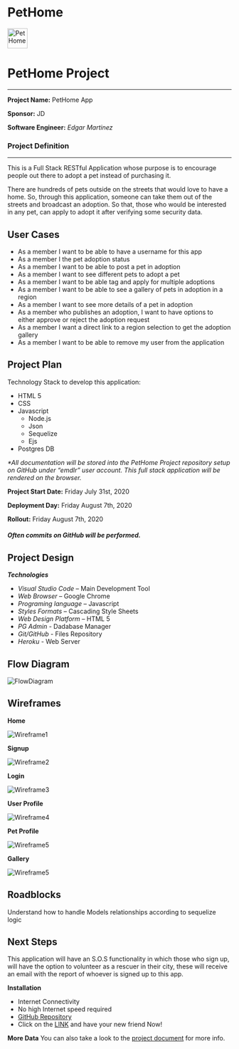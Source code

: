 # PetHome
<img src="https://github.com/emdlr/PetHome/blob/master/public/images/icon_plate.png" alt="PetHome" width="45" height="45" />

# PetHome Project
---
**Project Name:** PetHome App

**Sponsor:** JD

**Software Engineer:** _Edgar Martinez_

### Project Definition
---

This is a Full Stack RESTful Application whose purpose is to encourage people out there to adopt a pet instead of purchasing it. 

There are hundreds of pets outside on the streets that would love to have a home. So, through this application, someone can take them out of the streets and broadcast an adoption. So that, those who would be interested in any pet, can apply to adopt it after verifying some security data.

**User Cases**
---

- As a member I want to be able to have a username for this app
- As a member I the pet adoption status
- As a member I want to be able to post a pet in adoption
- As a member I want to see different pets to adopt a pet 
- As a member I want to be able tag and apply for multiple adoptions
- As a member I want to be able to see a gallery of pets in adoption in a region
- As a member I want to see more details of a pet in adoption 
- As a member who publishes an adoption, I want to have options to either approve or reject the adoption request
- As a member I want a direct link to a region selection to get the adoption gallery
- As a member I want to be able to remove my user from the application

**Project Plan**
---

Technology Stack to develop this application:
- HTML 5
- CSS
- Javascript
  - Node.js
  - Json
  - Sequelize
  - Ejs
- Postgres DB

 _*All documentation will be stored into the PetHome Project repository setup on GitHub under “emdlr” user account. This full stack application will be rendered on the browser._

**Project Start Date:** Friday July 31st, 2020

**Deployment Day:** Friday August 7th, 2020

**Rollout:** Friday August 7th, 2020

##### Often commits on GitHub will be performed.

**Project Design**
---

**_Technologies_**
- *Visual Studio Code* – Main Development Tool
- *Web Browser* – Google Chrome
- *Programing language* – Javascript
- *Styles Formats* – Cascading Style Sheets
- *Web Design Platform* – HTML 5
- *PG Admin* - Dadabase Manager
- *Git/GitHub* - Files Repository
- *Heroku* - Web Server

**Flow Diagram**
---

![FlowDiagram](https://github.com/emdlr/PetHome/blob/master/Documentation/flowdiagram.png)

**Wireframes**
---

**Home**

![Wireframe1](https://github.com/emdlr/PetHome/blob/master/Documentation/wf1.png)

**Signup**

![Wireframe2](https://github.com/emdlr/PetHome/blob/master/Documentation/wf2.png)

**Login**

![Wireframe3](https://github.com/emdlr/PetHome/blob/master/Documentation/wf3.png)

**User Profile**

![Wireframe4](https://github.com/emdlr/PetHome/blob/master/Documentation/wf5.png)

**Pet Profile**

![Wireframe5](https://github.com/emdlr/PetHome/blob/master/Documentation/wf6.png)

**Gallery**

![Wireframe5](https://github.com/emdlr/PetHome/blob/master/Documentation/wf4.png)

**Roadblocks**
---
Understand how to handle Models relationships according to sequelize logic

**Next Steps**
---

This application will have an S.O.S functionality in which those who sign up, will have the option to volunteer as a rescuer in their city, these will receive an email with the report of whoever is signed up to this app.

**Installation**

- Internet Connectivity
- No high Internet speed required
- [GitHub Repository](https://github.com/emdlr/PetHome)
- Click on the [LINK](https://pethomeapp.herokuapp.com/) and have your new friend Now!

**More Data**
You can also take a look to the [project document](https://github.com/emdlr/PetHome/blob/master/Documentation/PetHome%20Charter.docx) for more info.
